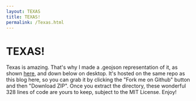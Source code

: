 ```yaml
---
layout: TEXAS
title: TEXAS!
permalink: /Texas.html
---
```


# TEXAS!
Texas is amazing. That's why I made a .geojson representation of it, as shown [here](https://github.com/debium/www/blob/gh-pages/TEXAS.geojson), and down below on desktop. It's hosted on the same repo as this blog here, so you can grab it by clicking the "Fork me on Github" button and then "Download ZIP". Once you extract the directory, these wonderful 328 lines of code are yours to keep, subject to the MIT License. Enjoy!
